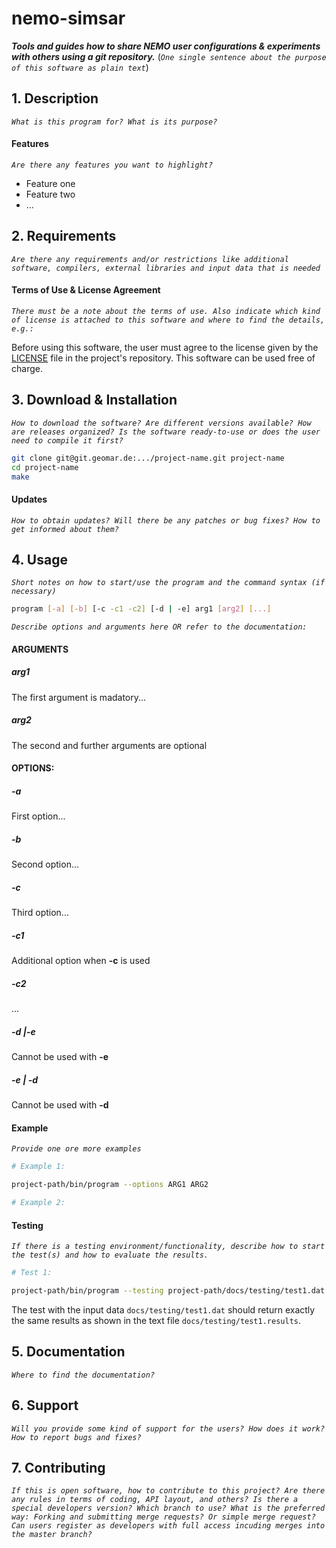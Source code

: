 # nemo-simsar

***Tools and guides how to share NEMO user configurations & experiments with others using a git repository.*** (*`One single sentence about the purpose of this software as plain text`*)



## 1. Description

*`What is this program for? What is its purpose?`*

#### Features

*`Are there any features you want to highlight?`*

* Feature one
* Feature two
* ...

## 2. Requirements

*`Are there any requirements and/or restrictions like additional software, compilers, external libraries and input data that is needed`*

#### Terms of Use & License Agreement

*`There must be a note about the terms of use. Also indicate which kind of license is attached to this software and where to find the details, e.g.:`*

Before using this software, the user must agree to the license given by the [LICENSE](LICENSE) file in the project's repository. This software can be used free of charge. 

## 3. Download & Installation

*`How to download the software? Are different versions available? How are releases organized? Is the software ready-to-use or does the user need to compile it first?`*

```bash
git clone git@git.geomar.de:.../project-name.git project-name
cd project-name
make
```



#### Updates

*`How to obtain updates? Will there be any patches or bug fixes? How to get informed about them?`*



## 4. Usage

*`Short notes on how to start/use the program and the command syntax (if necessary)`*

```bash
program [-a] [-b] [-c -c1 -c2] [-d | -e] arg1 [arg2] [...]
```

*`Describe options and arguments here OR refer to the documentation:`*

#### ARGUMENTS

##### arg1

The first argument is madatory...

##### arg2

The second and further arguments are optional



#### **OPTIONS:**

##### -a

First option...

##### -b

Second option...

##### -c

Third option...

##### -c1

Additional option when **-c** is used

##### -c2

...

##### -d |-e

Cannot be used with **-e**

##### -e | -d

Cannot be used with **-d**



#### Example

*`Provide one ore more examples`*

```bash
# Example 1:

project-path/bin/program --options ARG1 ARG2

# Example 2:
```



#### Testing

*`If there is a testing environment/functionality, describe how to start the test(s) and how to evaluate the results.`*

```bash
# Test 1:

project-path/bin/program --testing project-path/docs/testing/test1.dat > test1.output

```

The test with the input data `docs/testing/test1.dat` should return exactly the same results as shown in the text file `docs/testing/test1.results`.



## 5. Documentation

*`Where to find the documentation?`*



## 6. Support

*`Will you provide some kind of support for the users? How does it work? How to report bugs and fixes?`*



## 7. Contributing

*`If this is open software, how to contribute to this project? Are there any rules in terms of coding, API layout, and others? Is there a special developers version? Which branch to use? What is the preferred way: Forking and submitting merge requests? Or simple merge request? Can users register as developers with full access incuding merges into the master branch?`*

